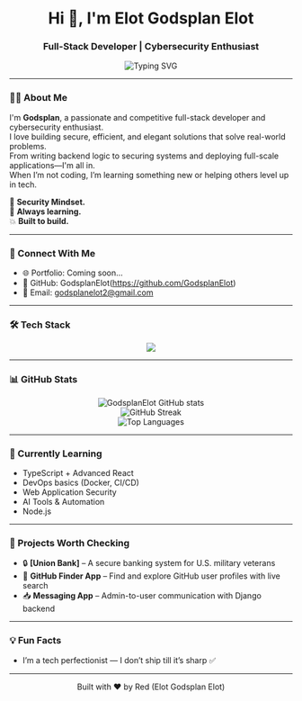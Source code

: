 <h1 align="center">Hi 👋, I'm Elot Godsplan Elot</h1>
<h3 align="center">Full-Stack Developer | Cybersecurity Enthusiast</h3>

<p align="center">
  <img src="https://readme-typing-svg.demolab.com?font=Fira+Code&size=22&pause=1000&center=true&width=435&lines=Full-Stack+Web+Developer;Cybersecurity+Enthusiast;Passionate+About+Tech+%F0%9F%92%BB;Backend+Focused+%7C+Frontend+Capable;Lifelong+Learner+%E2%9C%A8" alt="Typing SVG" />
</p>

---

### 👨‍💻 About Me

I'm **Godsplan**, a passionate and competitive full-stack developer and cybersecurity enthusiast.  
I love building secure, efficient, and elegant solutions that solve real-world problems.  
From writing backend logic to securing systems and deploying full-scale applications—I'm all in.  
When I’m not coding, I’m learning something new or helping others level up in tech.  

🔐 **Security Mindset.**  
🧠 **Always learning.**  
💥 **Built to build.**

---

### 🚀 Connect With Me

- 🌐 Portfolio: Coming soon...
- 💼 GitHub: GodsplanElot(https://github.com/GodsplanElot)
- 📧 Email: godsplanelot2@gmail.com


---

### 🛠️ Tech Stack

<p align="center">
  <img src="https://skillicons.dev/icons?i=html,css,js,ts,react,nextjs,tailwind,nodejs,express,mongodb,python,django,postgresql,git,github,vscode,vercel,linux,bash" />
</p>

---

### 📊 GitHub Stats

<p align="center">
  <img src="https://github-readme-stats.vercel.app/api?username=GodsplanElot&show_icons=true&theme=tokyonight" alt="GodsplanElot GitHub stats" />
  <br />
  <img src="https://github-readme-streak-stats.herokuapp.com/?user=GodsplanElot&theme=tokyonight" alt="GitHub Streak" />
  <br />
  <img src="https://github-readme-stats.vercel.app/api/top-langs/?username=GodsplanElot&layout=compact&theme=tokyonight" alt="Top Languages" />
</p>

---

### 🧠 Currently Learning

- TypeScript + Advanced React
- DevOps basics (Docker, CI/CD)
- Web Application Security
- AI Tools & Automation
- Node.js

---

### 📁 Projects Worth Checking

- 🔒 **[Union Bank]** – A secure banking system for U.S. military veterans  
- 🔎 **GitHub Finder App** – Find and explore GitHub user profiles with live search  
- 📥 **Messaging App** – Admin-to-user communication with Django backend  

---

### 💡 Fun Facts

- I’m a tech perfectionist — I don’t ship till it’s sharp ✅  

---

<p align="center">Built with ❤️ by Red (Elot Godsplan Elot)</p>
